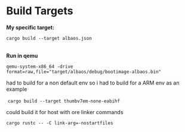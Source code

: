 # Build Targets
**My specific target:**

`cargo build --target albaos.json`  
 

**Run in qemu**

`qemu-system-x86_64 -drive format=raw,file="target/albaos/debug/bootimage-albaos.bin"`

had to build for a non default env so i had to build for a ARM env as an example

 `cargo build --target thumbv7em-none-eabihf`

could build it for host with ore linker commands 

`cargo rustc -- -C link-arg=-nostartfiles`